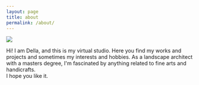 ```yaml
---
layout: page
title: about
permalink: /about/
---
```


<img src='http://www.dellastudio.com/assets/profile.jpeg'/>

Hi!
I am Della, and this is my virtual studio.
Here you find my works and projects and sometimes my interests and hobbies.
As a landscape architect with a masters degree, I'm fascinated by anything related to fine arts and handicrafts. <br />
I hope you like it.


